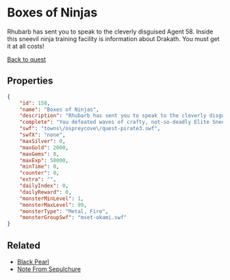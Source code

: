 # Boxes of Ninjas

Rhubarb has sent you to speak to the cleverly disguised Agent 58. Inside this sneevil ninja training facility is information about Drakath. You must get it at all costs!

[Back to quest](../quests.md)

## Properties

```json
{
    "id": 158,
    "name": "Boxes of Ninjas",
    "description": "Rhubarb has sent you to speak to the cleverly disguised Agent 58. Inside this sneevil ninja training facility is information about Drakath. You must get it at all costs!",
    "complete": "You defeated waves of crafty, not-so-deadly Elite Sneenjas and the monster called Okuchi No Okami, but does this chest hold the information that you need...?",
    "swf": "towns\/ospreycove\/quest-pirate3.swf",
    "swfX": "none",
    "maxSilver": 0,
    "maxGold": 2000,
    "maxGems": 0,
    "maxExp": 50000,
    "minTime": 0,
    "counter": 0,
    "extra": "",
    "dailyIndex": 0,
    "dailyReward": 0,
    "monsterMinLevel": 1,
    "monsterMaxLevel": 99,
    "monsterType": "Metal, Fire",
    "monsterGroupSwf": "mset-okami.swf"
}
```

## Related

- [Black Pearl](../items/1003-black-pearl.md)
- [Note From Sepulchure](../items/1097-note-from-sepulchure.md)

